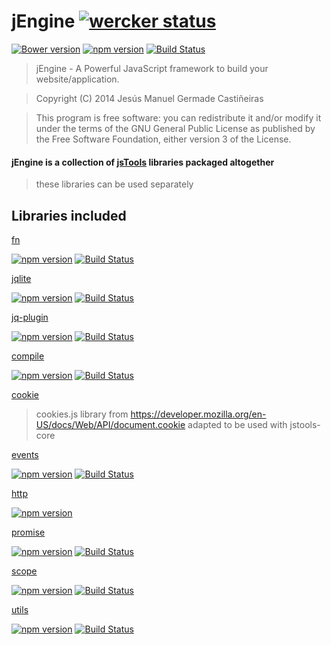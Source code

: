 jEngine [![wercker status](https://app.wercker.com/status/57b07bc9c517eb6e90931964845da012/s "wercker status")](https://app.wercker.com/project/bykey/57b07bc9c517eb6e90931964845da012)
==============
[![Bower version](https://badge.fury.io/bo/jengine.svg)](http://badge.fury.io/bo/jengine)
[![npm version](https://badge.fury.io/js/jengine.svg)](http://badge.fury.io/js/jengine)
[![Build Status](https://travis-ci.org/jstools/jEngine.svg?branch=master)](https://travis-ci.org/jstools/jEngine)

>	jEngine - A Powerful JavaScript framework to build your website/application.

>	Copyright (C) 2014  Jesús Manuel Germade Castiñeiras

>	This program is free software: you can redistribute it and/or modify
>	it under the terms of the GNU General Public License as published by
>	the Free Software Foundation, either version 3 of the License.

#### jEngine is a collection of [jsTools](//jstools.github.io) libraries packaged altogether
> these libraries can be used separately

Libraries included
------------------
[fn](https://github.com/jstools/fn)

[![npm version](https://badge.fury.io/js/jstools-fn.svg)](http://badge.fury.io/js/jstools-fn)
[![Build Status](https://travis-ci.org/jstools/fn.svg?branch=master)](https://travis-ci.org/jstools/fn)

[jqlite](https://github.com/jstools/jqlite)

[![npm version](https://badge.fury.io/js/jqlite.svg)](http://badge.fury.io/js/jqlite)
[![Build Status](https://travis-ci.org/jstools/jqlite.svg?branch=master)](https://travis-ci.org/jstools/jqlite)

[jq-plugin](https://github.com/jstools/jq-plugin)

[![npm version](https://badge.fury.io/js/jq-plugin.svg)](http://badge.fury.io/js/jq-plugin)
[![Build Status](https://travis-ci.org/jstools/jq-plugin.svg?branch=master)](https://travis-ci.org/jstools/jq-plugin)

[compile](https://github.com/jstools/compile)

[![npm version](https://badge.fury.io/js/jstools-compile.svg)](http://badge.fury.io/js/jstools-compile)
[![Build Status](https://travis-ci.org/jstools/compile.svg?branch=master)](https://travis-ci.org/jstools/compile)

[cookie](https://github.com/jstools/jstools-cookie)
> cookies.js library from https://developer.mozilla.org/en-US/docs/Web/API/document.cookie
> adapted to be used with jstools-core

[events](https://github.com/jstools/jstools-events)

[![npm version](https://badge.fury.io/js/jstools-events.svg)](http://badge.fury.io/js/jstools-events)
[![Build Status](https://travis-ci.org/jstools/events.svg?branch=master)](https://travis-ci.org/jstools/events)

[http](https://github.com/jstools/http)

[![npm version](https://badge.fury.io/js/jstools-http.svg)](http://badge.fury.io/js/jstools-http)

[promise](https://github.com/jstools/promise)

[![npm version](https://badge.fury.io/js/jstools-promise.svg)](http://badge.fury.io/js/jstools-promise)
[![Build Status](https://travis-ci.org/jstools/promise.svg?branch=master)](https://travis-ci.org/jstools/promise)

[scope](https://github.com/jstools/scope)

[![npm version](https://badge.fury.io/js/jstools-scope.svg)](http://badge.fury.io/js/jstools-scope)
[![Build Status](https://travis-ci.org/jstools/scope.svg?branch=master)](https://travis-ci.org/jstools/scope)

[utils](https://github.com/jstools/utils)

[![npm version](https://badge.fury.io/js/jstools-utils.svg)](http://badge.fury.io/js/jstools-utils)
[![Build Status](https://travis-ci.org/jstools/utils.svg?branch=master)](https://travis-ci.org/jstools/utils)
